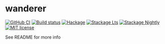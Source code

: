 # wanderer

[![GitHub CI](https://github.com/Nolrai/wanderer/workflows/CI/badge.svg)](https://github.com/Nolrai/wanderer/actions)
[![Build status](https://img.shields.io/travis/Nolrai/wanderer.svg?logo=travis)](https://travis-ci.com/Nolrai/wanderer)
[![Hackage](https://img.shields.io/hackage/v/wanderer.svg?logo=haskell)](https://hackage.haskell.org/package/wanderer)
[![Stackage Lts](http://stackage.org/package/wanderer/badge/lts)](http://stackage.org/lts/package/wanderer)
[![Stackage Nightly](http://stackage.org/package/wanderer/badge/nightly)](http://stackage.org/nightly/package/wanderer)
[![MIT license](https://img.shields.io/badge/license-MIT-blue.svg)](LICENSE)

See README for more info
